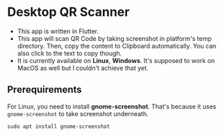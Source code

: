 # Desktop QR Scanner

- This app is written in Flutter.
- This app will scan QR Code by taking screenshot in platform's temp directory. Then, copy the content to Clipboard automatically. You can also click to the text to copy though. 
- It is currently available on **Linux**, **Windows**. It's supposed to work on MacOS as well but I couldn't achieve that yet.

## Prerequirements

For Linux, you need to install **gnome-screenshot**. That's because it uses `gnome-screenshot` to take screenshot underneath.
```
sudo apt install gnome-screenshot
```